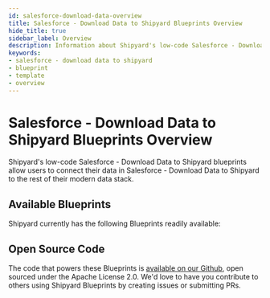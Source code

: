 ```yaml
---
id: salesforce-download-data-overview
title: Salesforce - Download Data to Shipyard Blueprints Overview
hide_title: true
sidebar_label: Overview
description: Information about Shipyard's low-code Salesforce - Download Data to Shipyard templates.
keywords:
- salesforce - download data to shipyard
- blueprint
- template
- overview
---
```


# Salesforce - Download Data to Shipyard Blueprints Overview

Shipyard's low-code Salesforce - Download Data to Shipyard blueprints allow users to connect their data in Salesforce - Download Data to Shipyard to the rest of their modern data stack.

## Available Blueprints
Shipyard currently has the following Blueprints readily available: 

## Open Source Code
The code that powers these Blueprints is [available on our Github](None), open sourced under the Apache License 2.0. We'd love to have you contribute to others using Shipyard Blueprints by creating issues or submitting PRs.
